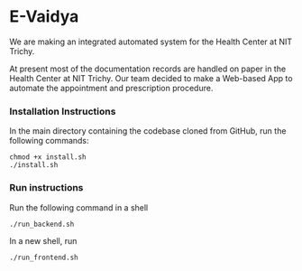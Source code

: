 # E-Vaidya
We are making an integrated automated system for the Health Center at NIT Trichy.




At present most of the documentation records are handled on paper in the Health Center at NIT Trichy. Our team decided to make a Web-based App to automate the appointment and prescription procedure.

### Installation Instructions

In the main directory containing the codebase cloned from GitHub, run the following commands:

	chmod +x install.sh
	./install.sh

### Run instructions

Run the following command in a shell

	./run_backend.sh
	
In a new shell, run

	./run_frontend.sh

